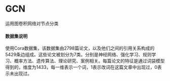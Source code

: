 # GCN
运用图卷积网络对节点分类
#### 数据集说明
使用Cora数据集，该数据集由2798篇论文，以及他们之间的引用关系构成的5429条边组成。这些论文被划分为7类。分别是神经网络、强化学习、规则学习、概率方法、遗传算法、理论研究、案例相关。每篇论文的特征是通过词袋模型得到的，维度为1433，每一维表示一个词，1表示改词在这篇文章中出现过，0表示未出现过。
